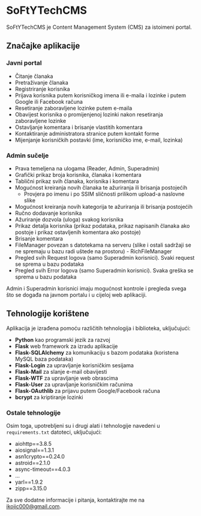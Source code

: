 # SoFtYTechCMS

SoFtYTechCMS je Content Management System (CMS) za istoimeni portal.

## Značajke aplikacije

### Javni portal

- Čitanje članaka
- Pretraživanje članaka
- Registriranje korisnika
- Prijava korisnika putem korisničkog imena ili e-maila i lozinke i putem Google ili Facebook računa
- Resetiranje zaboravljene lozinke putem e-maila
- Obavijest korisnika o promijenjenoj lozinki nakon resetiranja zaboravljene lozinke
- Ostavljanje komentara i brisanje vlastitih komentara
- Kontaktiranje administratora stranice putem kontakt forme
- Mijenjanje korisničkih postavki (ime, korisničko ime, e-mail, lozinka)

### Admin sučelje

- Prava temeljena na ulogama (Reader, Admin, Superadmin)
- Grafički prikaz broja korisnika, članaka i komentara
- Tablični prikaz svih članaka, korisnika i komentara
- Mogućnost kreiranja novih članaka te ažuriranja ili brisanja postojećih
    - Provjera po imenu i po SSIM sličnosti prilikom upload-a naslovne slike
- Mogućnost kreiranja novih kategorija te ažuriranja ili brisanja postojećih
- Ručno dodavanje korisnika
- Ažuriranje dozvola (uloga) svakog korisnika
- Prikaz detalja korisnika (prikaz podataka, prikaz napisanih članaka ako postoje i prikaz ostavljenih komentara ako
  postoje)
- Brisanje komentara
- FileManager povezan s datotekama na serveru (slike i ostali sadržaji se ne spremaju u bazu radi uštede na prostoru) -
  RichFileManager
- Pregled svih Request logova (samo Superadmin korisnici). Svaki request se sprema u bazu podataka
- Pregled svih Error logova (samo Superadmin korisnici). Svaka greška se sprema u bazu podataka

Admin i Superadmin korisnici imaju mogućnost kontrole i pregleda svega što se događa na javnom portalu i u cijeloj web
aplikaciji.

## Tehnologije korištene

Aplikacija je izrađena pomoću različitih tehnologija i biblioteka, uključujući:

- **Python** kao programski jezik za razvoj
- **Flask** web framework za izradu aplikacije
- **Flask-SQLAlchemy** za komunikaciju s bazom podataka (koristena MySQL baza podataka)
- **Flask-Login** za upravljanje korisničkim sesijama
- **Flask-Mail** za slanje e-mail obavijesti
- **Flask-WTF** za upravljanje web obrascima
- **Flask-User** za upravljanje korisničkim računima
- **Flask-OAuthlib** za prijavu putem Google/Facebook računa
- **bcrypt** za kriptiranje lozinki

### Ostale tehnologije

Osim toga, upotrebljeni su i drugi alati i tehnologije navedeni u `requirements.txt` datoteci, uključujući:

- aiohttp==3.8.5
- aiosignal==1.3.1
- asn1crypto==0.24.0
- astroid==2.1.0
- async-timeout==4.0.3
- ...
- yarl==1.9.2
- zipp==3.15.0

Za sve dodatne informacije i pitanja, kontaktirajte me na ikojic000@gmail.com.
